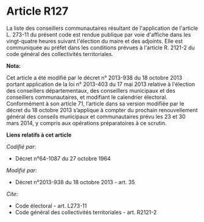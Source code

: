 # Article R127

La liste des conseillers communautaires résultant de l'application de l'article L. 273-11 du présent code est rendue publique
par voie d'affiche dans les vingt-quatre heures suivant l'élection du maire et des adjoints. Elle est communiquée au préfet
dans les conditions prévues à l'article R. 2121-2 du code général des collectivités territoriales.

**Nota:**

Cet article a été modifié par le décret n° 2013-938 du 18 octobre 2013 portant application de la loi n° 2013-403 du 17 mai
2013 relative à l'élection des conseillers départementaux, des conseillers municipaux et des conseillers communautaires, et
modifiant le calendrier électoral. Conformément à son article 71, l’article dans sa version modifiée par le décret du 18
octobre 2013 s’applique à compter du prochain renouvellement général des conseils municipaux et communautaires prévu les 23
et 30 mars 2014, y compris aux opérations préparatoires à ce scrutin.

**Liens relatifs à cet article**

_Codifié par_:

  - Décret n°64-1087 du 27 octobre 1964

_Modifié par_:

  - Décret n°2013-938 du 18 octobre 2013 - art. 35

_Cite_:

  - Code électoral - art. L273-11
  - Code général des collectivités territoriales - art. R2121-2

